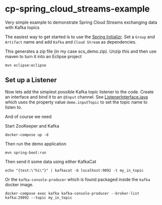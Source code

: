 # cp-spring_cloud_streams-example

Very simple example to demonstrate Spring Cloud Streams exchanging data with Kafka topics

The easiest way to get started is to use the [Spring Initializr](https://start.spring.io/). 
Set a ```Group``` and ```Artifact``` name and add ```Kafka``` and ```Cloud Stream``` as dependencies.


This generates a zip file (in my case scs_demo.zip). Unzip this and then use maven to turn it into an Eclipse project

```
mvn eclipse:eclipse
```

## Set up a Listener
Now lets add the simplest possible Kafka topic listener to the code.
Create an interface and bind it to an ```@Input``` channel. See [ListenerInterface.java](src/main/java/io/confluent/examples/scs_demo/ListenerInterface.java) which uses the property value ```demo.inputTopic``` to set the topic name to listen to.

And of course we need 

Start ZooKeeper and Kafka

```
docker-compose up -d
```

Then run the demo application

```
mvn spring-boot:run
```	

Then send it some data using either KafkaCat

```
echo "{test:\"hi\"}" | kafkacat -b localhost:9092 -t my_in_topic
```
Or the ```kafka-console-producer``` which is found packaged inside the ```kafka``` docker image.

```
docker-compose exec kafka kafka-console-producer --broker-list kafka:29092 --topic my_in_topic
```

